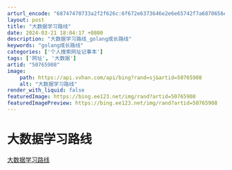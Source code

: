 ```yaml
---
arturl_encode: "68747470733a2f2f626c:6f672e6373646e2e6e65742f7a6870656e6766656930393135:2f61727469636c652f64657461696c732f3530373635393038"
layout: post
title: "大数据学习路线"
date: 2024-03-21 18:04:17 +0800
description: "大数据学习路线_golang成长路线"
keywords: "golang成长路线"
categories: ['个人搜索网址记事本']
tags: ['网址', '大数据']
artid: "50765908"
image:
    path: https://api.vvhan.com/api/bing?rand=sj&artid=50765908
    alt: "大数据学习路线"
render_with_liquid: false
featuredImage: https://bing.ee123.net/img/rand?artid=50765908
featuredImagePreview: https://bing.ee123.net/img/rand?artid=50765908
---
```


# 大数据学习路线

[大数据学习路线](http://www.aboutyun.com/thread-6780-1-1.html)